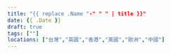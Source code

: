 ```yaml
---
title: "{{ replace .Name "-" " " | title }}"
date: {{ .Date }}
draft: true
tags: [""]
locations: ["台灣","英國","香港","美國","歐洲","中國"]
---
```




